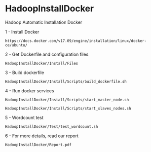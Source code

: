 # HadoopInstallDocker
Hadoop Automatic Installation Docker

1 - Install Docker  

    https://docs.docker.com/v17.09/engine/installation/linux/docker-ce/ubuntu/

2 - Get Dockerfile and configuration files

    HadoopInstallDocker/Install/Files

3 - Build dockerfile

    HadoopInstallDocker/Install/Scripts/build_dockerfile.sh

4 - Run docker services 

    HadoopInstallDocker/Install/Scripts/start_master_node.sh
	
    HadoopInstallDocker/Install/Scripts/start_slaves_nodes.sh
    
5 - Wordcount test 

    HadoopInstallDocker/Test/test_wordcount.sh
    
6 - For more details, read our report

    HadoopInstallDocker/Report.pdf
